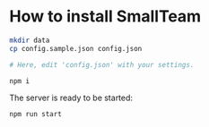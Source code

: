 # How to install SmallTeam

```sh
mkdir data
cp config.sample.json config.json

# Here, edit 'config.json' with your settings.

npm i
```

The server is ready to be started:

```sh
npm run start
```
